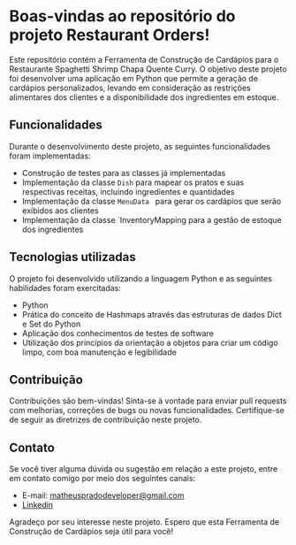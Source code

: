 # Boas-vindas ao repositório do projeto Restaurant Orders!

Este repositório contém a Ferramenta de Construção de Cardápios para o Restaurante Spaghetti Shrimp Chapa Quente Curry. O objetivo deste projeto foi desenvolver uma aplicação em Python que permite a geração de cardápios personalizados, levando em consideração as restrições alimentares dos clientes e a disponibilidade dos ingredientes em estoque.

## Funcionalidades

Durante o desenvolvimento deste projeto, as seguintes funcionalidades foram implementadas:

- Construção de testes para as classes já implementadas
- Implementação da classe `Dish` para mapear os pratos e suas respectivas receitas, incluindo ingredientes e quantidades
- Implementação da classe `MenuData ` para gerar os cardápios que serão exibidos aos clientes
- Implementação da classe `InventoryMapping para a gestão de estoque dos ingredientes

## Tecnologias utilizadas

O projeto foi desenvolvido utilizando a linguagem Python e as seguintes habilidades foram exercitadas:
- Python
- Prática do conceito de Hashmaps através das estruturas de dados Dict e Set do Python
- Aplicação dos conhecimentos de testes de software
- Utilização dos princípios da orientação a objetos para criar um código limpo, com boa manutenção e legibilidade

## Contribuição

Contribuições são bem-vindas! Sinta-se à vontade para enviar pull requests com melhorias, correções de bugs ou novas funcionalidades. Certifique-se de seguir as diretrizes de contribuição neste projeto.

## Contato

Se você tiver alguma dúvida ou sugestão em relação a este projeto, entre em contato comigo por meio dos seguintes canais:

- E-mail: [matheuspradodeveloper@gmail.com](mailto:matheuspradodeveloper@gmail.com)
- [Linkedin](https://www.linkedin.com/in/matheus--prado/)

Agradeço por seu interesse neste projeto. Espero que esta Ferramenta de Construção de Cardápios seja útil para você!

